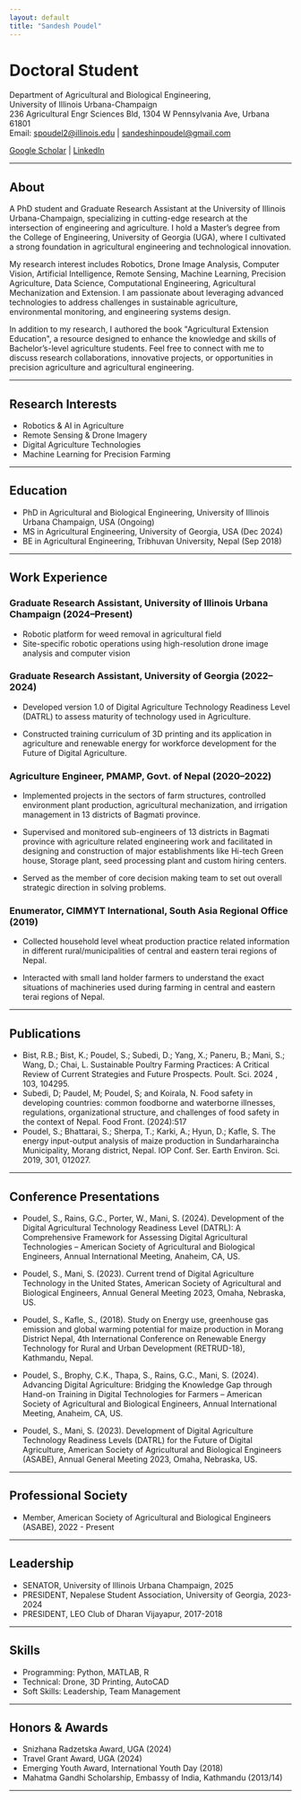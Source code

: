 ```yaml
---
layout: default
title: "Sandesh Poudel"
---
```


# Doctoral Student
Department of Agricultural and Biological Engineering,  
University of Illinois Urbana-Champaign  
236 Agricultural Engr Sciences Bld, 1304 W Pennsylvania Ave, Urbana 61801  
Email: spoudel2@illinois.edu | sandeshinpoudel@gmail.com  

[Google Scholar](https://scholar.google.com/citations?user=LH3_qT0AAAAJ&hl=en&inst=2365059173406736517) |
[LinkedIn](https://www.linkedin.com/in/sandesh-poudel-733b59110/recent-activity/all/) 
 
---

## About
A PhD student and Graduate Research Assistant at the University of Illinois Urbana-Champaign, specializing in cutting-edge research at the intersection of engineering and agriculture. I hold a Master’s degree from the College of Engineering, University of Georgia (UGA), where I cultivated a strong foundation in agricultural engineering and technological innovation.

My research interest includes Robotics, Drone Image Analysis, Computer Vision, Artificial Intelligence, Remote Sensing, Machine Learning, Precision Agriculture, Data Science, Computational Engineering, Agricultural Mechanization and Extension. I am passionate about leveraging advanced technologies to address challenges in sustainable agriculture, environmental monitoring, and engineering systems design.

In addition to my research, I authored the book "Agricultural Extension Education", a resource designed to enhance the knowledge and skills of Bachelor’s-level agriculture students. Feel free to connect with me to discuss research collaborations, innovative projects, or opportunities in precision agriculture and agricultural engineering.

---

## Research Interests  
- Robotics & AI in Agriculture  
- Remote Sensing & Drone Imagery  
- Digital Agriculture Technologies  
- Machine Learning for Precision Farming

---

## Education  
- PhD in Agricultural and Biological Engineering, University of Illinois Urbana Champaign, USA  (Ongoing)  
- MS in Agricultural Engineering, University of Georgia, USA  (Dec 2024)  
- BE in Agricultural Engineering, Tribhuvan University, Nepal (Sep 2018)  

---

## Work Experience  
### Graduate Research Assistant, University of Illinois Urbana Champaign (2024–Present)  
- Robotic platform for weed removal in agricultural field  
- Site-specific robotic operations using high-resolution drone image analysis and computer vision

### Graduate Research Assistant, University of Georgia  (2022–2024)  
- Developed version 1.0 of Digital Agriculture Technology Readiness Level (DATRL) to assess maturity of technology used in Agriculture.   

- Constructed training curriculum of 3D printing and its application in agriculture and renewable energy for workforce development for the Future of Digital Agriculture. 

### Agriculture Engineer, PMAMP, Govt. of Nepal (2020–2022)  
- Implemented projects in the sectors of farm structures, controlled environment plant production, agricultural mechanization, and irrigation management in 13 districts of Bagmati province.   

- Supervised and monitored sub-engineers of 13 districts in Bagmati province with agriculture related engineering work and facilitated in designing and construction of major establishments like Hi-tech Green house, Storage plant, seed processing plant and custom hiring centers.   

- Served as the member of core decision making team to set out overall strategic direction in solving problems. 

### Enumerator, CIMMYT International, South Asia Regional Office (2019)  
- Collected household level wheat production practice related information in different rural/municipalities of central and eastern terai regions of Nepal.  

- Interacted with small land holder farmers to understand the exact situations of machineries used during farming in central and eastern terai regions of Nepal.

---

## Publications  
- Bist, R.B.; Bist, K.; Poudel, S.; Subedi, D.; Yang, X.; Paneru, B.; Mani, S.; Wang, D.; Chai, L. Sustainable Poultry Farming Practices: A Critical Review of Current Strategies and Future Prospects. Poult. Sci. 2024 , 103, 104295.
- Subedi, D; Paudel, M; Poudel, S; and Koirala, N. Food safety in developing countries: common foodborne and waterborne illnesses, regulations, organizational structure, and challenges of food safety in the context of Nepal. Food Front. (2024):517
- Poudel, S.; Bhattarai, S.; Sherpa, T.; Karki, A.; Hyun, D.; Kafle, S. The energy input-output analysis of maize production in Sundarharaincha Municipality, Morang district, Nepal. IOP Conf. Ser. Earth Environ. Sci. 2019, 301, 012027.

---

## Conference Presentations  
- Poudel, S., Rains, G.C., Porter, W., Mani, S. (2024). Development of the Digital Agricultural Technology Readiness Level (DATRL): A Comprehensive Framework for Assessing Digital Agricultural Technologies – American Society of Agricultural and Biological Engineers, Annual International Meeting, Anaheim, CA, US.  

- Poudel, S., Mani, S. (2023).  Current trend of Digital Agriculture Technology in the United States, American Society of Agricultural and Biological Engineers, Annual General Meeting 2023, Omaha, Nebraska, US.   

- Poudel, S., Kafle, S., (2018). Study on Energy use, greenhouse gas emission and global warming potential for maize production in Morang District Nepal, 4th International Conference on Renewable Energy Technology for Rural and Urban Development (RETRUD-18), Kathmandu, Nepal.  

- Poudel, S., Brophy, C.K., Thapa, S., Rains, G.C., Mani, S. (2024). Advancing Digital Agriculture: Bridging the Knowledge Gap through Hand-on Training in Digital Technologies for Farmers – American Society of Agricultural and Biological Engineers, Annual International Meeting, Anaheim, CA, US.  

- Poudel, S., Mani, S. (2023). Development of Digital Agriculture Technology Readiness Levels (DATRL) for the Future of Digital Agriculture, American Society of Agricultural and Biological Engineers (ASABE), Annual General Meeting 2023, Omaha, Nebraska, US.   

---

## Professional Society
- Member, American Society of Agricultural and Biological Engineers (ASABE), 2022 - Present 

---

## Leadership
- SENATOR, University of Illinois Urbana Champaign, 2025
- PRESIDENT, Nepalese Student Association, University of Georgia, 2023-2024  
- PRESIDENT, LEO Club of Dharan Vijayapur, 2017-2018 

---

## Skills  
- Programming: Python, MATLAB, R  
- Technical: Drone, 3D Printing, AutoCAD  
- Soft Skills: Leadership, Team Management  

---

## Honors & Awards  
- Snizhana Radzetska Award, UGA (2024)
- Travel Grant Award, UGA (2024)
- Emerging Youth Award, International Youth Day (2018)
- Mahatma Gandhi Scholarship, Embassy of India, Kathmandu  (2013/14)

---
